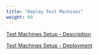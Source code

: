 ```yaml
---
title: "Deploy Test Machines"
weight: 60
---
```


[Test Machines Setup - Description](../60_Deploy_Test_Machines/1_Test_machines_setup.md)

[Test Machines Setup - Deployment](../60_Deploy_Test_Machines/2_Deployment.md)
